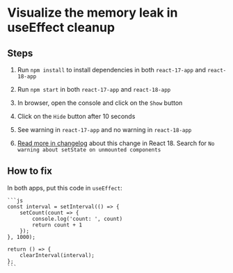 # Visualize the memory leak in useEffect cleanup

## Steps

1. Run `npm install` to install dependencies in both `react-17-app` and `react-18-app`

2. Run `npm start` in both `react-17-app` and `react-18-app`

3. In browser, open the console and click on the `Show` button

4. Click on the `Hide` button after 10 seconds

5. See warning in `react-17-app` and no warning in `react-18-app`

6. [Read more in changelog](https://github.com/facebook/react/blob/main/CHANGELOG.md) about this change in React 18. Search for `No warning about setState on unmounted components`

## How to fix

In both apps, put this code in `useEffect`:

    ```js
    const interval = setInterval(() => {
        setCount(count => {
            console.log('count: ', count)
            return count + 1
        });
    }, 1000);

    return () => {
        clearInterval(interval);
    };
    ```

